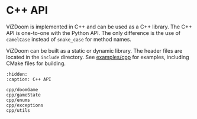 # C++ API

ViZDoom is implemented in C++ and can be used as a C++ library. The C++ API is one-to-one with the Python API. The only difference is the use of `camelCase` instead of `snake_case` for method names.

ViZDoom can be built as a static or dynamic library. The header files are located in the `include` directory.
See [examples/cpp](https://github.com/Farama-Foundation/ViZDoom/tree/master/examples/cpp) for examples, including CMake files for building.


```{toctree}
:hidden:
:caption: C++ API

cpp/doomGame
cpp/gameState
cpp/enums
cpp/exceptions
cpp/utils
```
